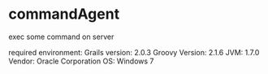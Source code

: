 commandAgent
============

exec some command on server

required environment:
Grails version: 2.0.3
Groovy Version: 2.1.6 JVM: 1.7.0 Vendor: Oracle Corporation OS: Windows 7